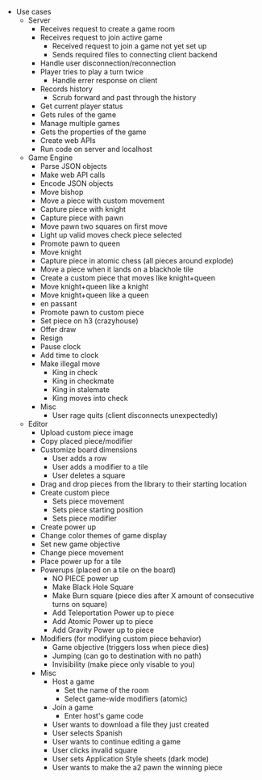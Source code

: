 * Use cases
    * Server
        * Receives request to create a game room
        * Receives request to join active game
            * Received request to join a game not yet set up
            * Sends required files to connecting client backend
        * Handle user disconnection/reconnection
        * Player tries to play a turn twice
            * Handle errer response on client
        * Records history
            * Scrub forward and past through the history
        * Get current player status
        * Gets rules of the game
        * Manage multiple games
        * Gets the properties of the game
        * Create web APIs
        * Run code on server and localhost
    * Game Engine
        * Parse JSON objects
        * Make web API calls
        * Encode JSON objects
        * Move bishop
        * Move a piece with custom movement
        * Capture piece with knight
        * Capture piece with pawn
        * Move pawn two squares on first move
        * Light up valid moves check piece selected
        * Promote pawn to queen
        * Move knight
        * Capture piece in atomic chess (all pieces around explode)
        * Move a piece when it lands on a blackhole tile
        * Create a custom piece that moves like knight+queen
        * Move knight+queen like a knight
        * Move knight+queen like a queen
        * en passant
        * Promote pawn to custom piece
        * Set piece on h3 (crazyhouse)
        * Offer draw
        * Resign
        * Pause clock
        * Add time to clock
        * Make illegal move
            * King in check
            * King in checkmate
            * King in stalemate
            * King moves into check
        * Misc
            * User rage quits (client disconnects unexpectedly)
    * Editor
        * Upload custom piece image
        * Copy placed piece/modifier
        * Customize board dimensions
            * User adds a row
            * User adds a modifier to a tile
            * User deletes a square
        * Drag and drop pieces from the library to their starting location
        * Create custom piece
            * Sets piece movement
            * Sets piece starting position
            * Sets piece modifier
        * Create power up
        * Change color themes of game display
        * Set new game objective
        * Change piece movement
        * Place power up for a tile
        * Powerups (placed on a tile on the board)
            * NO PIECE power up
            * Make Black Hole Square
            * Make Burn square (piece dies after X amount of consecutive turns on square)
            * Add Teleportation Power up to piece
            * Add Atomic Power up to piece
            * Add Gravity Power up to piece
        * Modifiers (for modifying custom piece behavior)
            * Game objective (triggers loss when piece dies)
            * Jumping (can go to destination with no path)
            * Invisibility (make piece only visable to you)
        * Misc
            * Host a game
                * Set the name of the room
                * Select game-wide modifiers (atomic)
            * Join a game
                * Enter host's game code
            * User wants to download a file they just created
            * User selects Spanish
            * User wants to continue editing a game
            * User clicks invalid square
            * User sets Application Style sheets (dark mode)
            * User wants to make the a2 pawn the winning piece